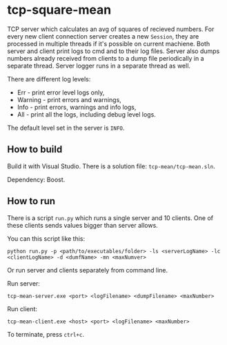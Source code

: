 # tcp-square-mean

TCP server which calculates an avg of squares of recieved numbers. 
For every new client connection server creates a new `Session`, they are 
processed in multiple threads if it's possible on current machiene. 
Both server and client print logs to cmd and to their log files. 
Server also dumps numbers already received from clients to a dump 
file periodically in a separate thread. Server logger runs in a separate thread as well.


There are different log levels:

* Err - print error level logs only,
* Warning - print errors and warnings,
* Info - print errors, warnings and info logs,
* All - print all the logs, including debug level logs.

The default level set in the server is `INFO`.

## How to build

Build it with Visual Studio. There is a solution file: `tcp-mean/tcp-mean.sln`.

Dependency: Boost.

## How to run 

There is a script `run.py` which runs a single server and 10 clients. One of these clients sends values bigger than server allows.

You can this script like this:

```
python run.py -p <path/to/executables/folder> -ls <serverLogName> -lc <clientLogName> -d <dumfName> -mn <maxNumver>
```

Or run server and clients separately from command line.

Run server:
```
tcp-mean-server.exe <port> <logFilename> <dumpFilename> <maxNumber>
```

Run client:
```
tcp-mean-client.exe <host> <port> <logFilename> <maxNumber>
```

To terminate, press `ctrl+c`.
